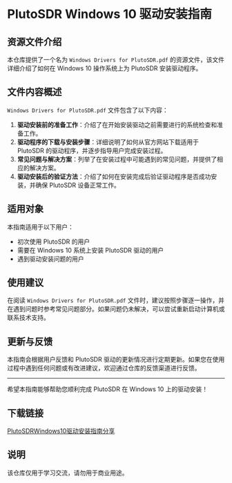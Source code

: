# PlutoSDR Windows 10 驱动安装指南

## 资源文件介绍

本仓库提供了一个名为 `Windows Drivers for PlutoSDR.pdf` 的资源文件，该文件详细介绍了如何在 Windows 10 操作系统上为 PlutoSDR 安装驱动程序。

## 文件内容概述

`Windows Drivers for PlutoSDR.pdf` 文件包含了以下内容：

1. **驱动安装前的准备工作**：介绍了在开始安装驱动之前需要进行的系统检查和准备工作。
2. **驱动程序的下载与安装步骤**：详细说明了如何从官方网站下载适用于 PlutoSDR 的驱动程序，并逐步指导用户完成安装过程。
3. **常见问题与解决方案**：列举了在安装过程中可能遇到的常见问题，并提供了相应的解决方案。
4. **驱动安装后的验证方法**：介绍了如何在安装完成后验证驱动程序是否成功安装，并确保 PlutoSDR 设备正常工作。

## 适用对象

本指南适用于以下用户：

- 初次使用 PlutoSDR 的用户
- 需要在 Windows 10 系统上安装 PlutoSDR 驱动的用户
- 遇到驱动安装问题的用户

## 使用建议

在阅读 `Windows Drivers for PlutoSDR.pdf` 文件时，建议按照步骤逐一操作，并在遇到问题时参考常见问题部分。如果问题仍未解决，可以尝试重新启动计算机或联系技术支持。

## 更新与反馈

本指南会根据用户反馈和 PlutoSDR 驱动的更新情况进行定期更新。如果您在使用过程中遇到任何问题或有改进建议，欢迎通过仓库的反馈渠道进行反馈。

---

希望本指南能够帮助您顺利完成 PlutoSDR 在 Windows 10 上的驱动安装！

## 下载链接
[PlutoSDRWindows10驱动安装指南分享](https://pan.quark.cn/s/0508418546b1)

## 说明

该仓库仅用于学习交流，请勿用于商业用途。
